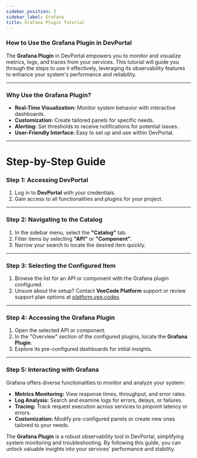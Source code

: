 ```yaml
---
sidebar_position: 2
sidebar_label: Grafana 
title: Grafana Plugin Tutorial
---
```


### How to Use the Grafana Plugin in DevPortal

The **Grafana Plugin** in DevPortal empowers you to monitor and visualize metrics, logs, and traces from your services. This tutorial will guide you through the steps to use it effectively, leveraging its observability features to enhance your system's performance and reliability.

---

### Why Use the Grafana Plugin?

- **Real-Time Visualization:** Monitor system behavior with interactive dashboards.
- **Customization:** Create tailored panels for specific needs.
- **Alerting:** Set thresholds to receive notifications for potential issues.
- **User-Friendly Interface:** Easy to set up and use within DevPortal.

---

# Step-by-Step Guide

### Step 1: Accessing DevPortal

1. Log in to **DevPortal** with your credentials.
2. Gain access to all functionalities and plugins for your project.

---

### Step 2: Navigating to the Catalog

1. In the sidebar menu, select the **"Catalog"** tab.
2. Filter items by selecting **"API"** or **"Component"**.
3. Narrow your search to locate the desired item quickly.

---

### Step 3: Selecting the Configured Item

1. Browse the list for an API or component with the Grafana plugin configured.
2. Unsure about the setup? Contact **VeeCode Platform** support or review support plan options at [platform.vee.codes](https://platform.vee.codes/compare-plans/).

---

### Step 4: Accessing the Grafana Plugin

1. Open the selected API or component.
2. In the "Overview" section of the configured plugins, locate the **Grafana Plugin**.
3. Explore its pre-configured dashboards for initial insights.

---

### Step 5: Interacting with Grafana

Grafana offers diverse functionalities to monitor and analyze your system:

- **Metrics Monitoring:** View response times, throughput, and error rates.
- **Log Analysis:** Search and examine logs for errors, delays, or failures.
- **Tracing:** Track request execution across services to pinpoint latency or errors.
- **Customization:** Modify pre-configured panels or create new ones tailored to your needs.

The **Grafana Plugin** is a robust observability tool in DevPortal, simplifying system monitoring and troubleshooting. By following this guide, you can unlock valuable insights into your services' performance and stability.

